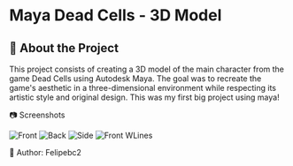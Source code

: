 # Maya Dead Cells - 3D Model
## 📌 About the Project

This project consists of creating a 3D model of the main character from the game Dead Cells using Autodesk Maya. The goal was to recreate the game's aesthetic in a three-dimensional environment while respecting its artistic style and original design. This was my first big project using maya!

📷 Screenshots

![Front](https://github.com/user-attachments/assets/309c6016-cc6b-43bf-94cd-30fb71eaa5cd)
![Back](https://github.com/user-attachments/assets/c0d1d144-10e6-4c9a-b729-2fd32d693144)
![Side](https://github.com/user-attachments/assets/70edd88a-6300-4afb-9260-d1a4964cdcf3)
![Front WLines](https://github.com/user-attachments/assets/e58e66b7-49eb-4c6f-b150-039ed4360903)

📌 Author: Felipebc2
